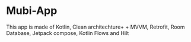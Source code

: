 # Mubi-App

This app is made of Kotlin, Clean architechture+ + MVVM, Retrofit, Room Database, Jetpack compose, Kotlin Flows and Hilt
